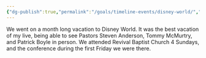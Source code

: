 ```yaml
---
{"dg-publish":true,"permalink":"/goals/timeline-events/disney-world/","tags":["timeline"]}
---
```



We went on a month long vacation to Disney World. It was the best vacation of my live, being able to see Pastors Steven Anderson, Tommy McMurtry, and Patrick Boyle in person. We attended Revival Baptist Church 4 Sundays, and the conference during the first Friday we were there.